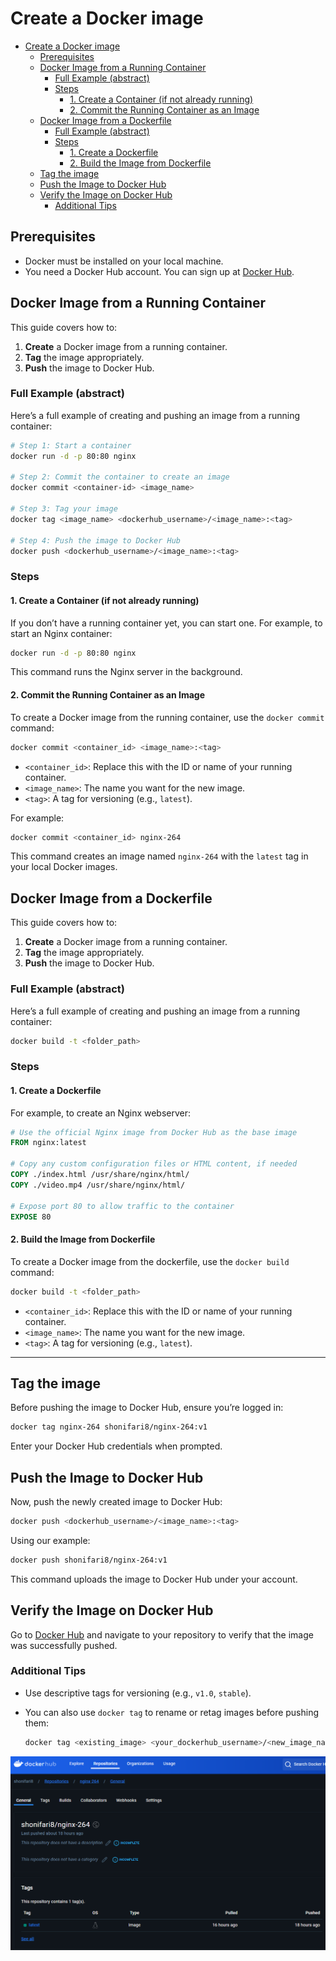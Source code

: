 
# Create a Docker image

- [Create a Docker image](#create-a-docker-image)
  - [Prerequisites](#prerequisites)
  - [Docker Image from a Running Container](#docker-image-from-a-running-container)
    - [Full Example (abstract)](#full-example-abstract)
    - [Steps](#steps)
      - [1. Create a Container (if not already running)](#1-create-a-container-if-not-already-running)
      - [2. Commit the Running Container as an Image](#2-commit-the-running-container-as-an-image)
  - [Docker Image from a Dockerfile](#docker-image-from-a-dockerfile)
    - [Full Example (abstract)](#full-example-abstract-1)
    - [Steps](#steps-1)
      - [1. Create a Dockerfile](#1-create-a-dockerfile)
      - [2. Build the Image from Dockerfile](#2-build-the-image-from-dockerfile)
  - [Tag the image](#tag-the-image)
  - [Push the Image to Docker Hub](#push-the-image-to-docker-hub)
  - [Verify the Image on Docker Hub](#verify-the-image-on-docker-hub)
    - [Additional Tips](#additional-tips)

## Prerequisites

- Docker must be installed on your local machine.
- You need a Docker Hub account. You can sign up at [Docker Hub](https://hub.docker.com/).

## Docker Image from a Running Container

This guide covers how to:

1. **Create** a Docker image from a running container.
2. **Tag** the image appropriately.
3. **Push** the image to Docker Hub.

### Full Example (abstract)

Here’s a full example of creating and pushing an image from a running container:

```bash
# Step 1: Start a container
docker run -d -p 80:80 nginx

# Step 2: Commit the container to create an image
docker commit <container-id> <image_name>

# Step 3: Tag your image
docker tag <image_name> <dockerhub_username>/<image_name>:<tag>

# Step 4: Push the image to Docker Hub
docker push <dockerhub_username>/<image_name>:<tag>
```

### Steps

#### 1. Create a Container (if not already running)

If you don’t have a running container yet, you can start one. For example, to start an Nginx container:

```bash
docker run -d -p 80:80 nginx
```

This command runs the Nginx server in the background.

#### 2. Commit the Running Container as an Image

To create a Docker image from the running container, use the `docker commit` command:

```bash
docker commit <container_id> <image_name>:<tag>
```

- `<container_id>`: Replace this with the ID or name of your running container.
- `<image_name>`: The name you want for the new image.
- `<tag>`: A tag for versioning (e.g., `latest`).

For example:

```bash
docker commit <container_id> nginx-264
```

This command creates an image named `nginx-264` with the `latest` tag in your local Docker images.


## Docker Image from a Dockerfile

This guide covers how to:

1. **Create** a Docker image from a running container.
2. **Tag** the image appropriately.
3. **Push** the image to Docker Hub.

### Full Example (abstract)

Here’s a full example of creating and pushing an image from a running container:

```bash
docker build -t <folder_path>
```

### Steps

#### 1. Create a Dockerfile

For example, to create an Nginx webserver:

```dockerfile
# Use the official Nginx image from Docker Hub as the base image
FROM nginx:latest

# Copy any custom configuration files or HTML content, if needed
COPY ./index.html /usr/share/nginx/html/
COPY ./video.mp4 /usr/share/nginx/html/

# Expose port 80 to allow traffic to the container
EXPOSE 80
```

#### 2. Build the Image from Dockerfile

To create a Docker image from the dockerfile, use the `docker build` command:

```bash
docker build -t <folder_path>
```

- `<container_id>`: Replace this with the ID or name of your running container.
- `<image_name>`: The name you want for the new image.
- `<tag>`: A tag for versioning (e.g., `latest`).

---

## Tag the image

Before pushing the image to Docker Hub, ensure you’re logged in:

```bash
docker tag nginx-264 shonifari8/nginx-264:v1
```

Enter your Docker Hub credentials when prompted.

## Push the Image to Docker Hub

Now, push the newly created image to Docker Hub:

```bash
docker push <dockerhub_username>/<image_name>:<tag>
```

Using our example:

```bash
docker push shonifari8/nginx-264:v1
```

This command uploads the image to Docker Hub under your account.

## Verify the Image on Docker Hub

Go to [Docker Hub](https://hub.docker.com/) and navigate to your repository to verify that the image was successfully pushed.

### Additional Tips

- Use descriptive tags for versioning (e.g., `v1.0`, `stable`).
- You can also use `docker tag` to rename or retag images before pushing them:

  ```bash
  docker tag <existing_image> <your_dockerhub_username>/<new_image_name>:<new_tag>
  ```

![alt text](<Screenshot 2024-11-06 094101.png>)